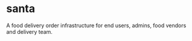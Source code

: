 # santa
 A food delivery order infrastructure for end users, admins, food vendors and delivery team.
